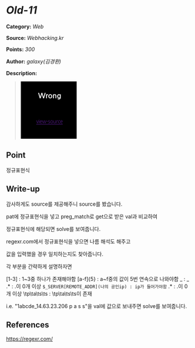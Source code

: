 # _Old-11_

**Category:** _Web_

**Source:** _Webhacking.kr_

**Points:** _300_

**Author:** _galaxy(김경환)_

**Description:** 

> ![img](resource/prob.png)

## Point
정규표현식

## Write-up

감사하게도 source를 제공해주니 source를 봤습니다.

pat에 정규표현식을 넣고 preg_match로 get으로 받은 val과 비교하여

정규표현식에 해당되면 solve를 보여줍니다.

regexr.com에서 정규표현식을 넣으면 나름 해석도 해주고

값을 입력했을 경우 일치하는지도 찾아줍니다.

각 부분을 간략하게 설명하자면

[1-3] : 1~3중 하나가 존재해야함
[a-f]{5} : a~f중의 값이 5번 연속으로 나와야함
_  : _
.* : .이 0개 이상
```$_SERVER[REMOTE_ADDR](나의 공인ip) : ip가 들어가야함```
.* : .이 0개 이상
\tp\ta\ts\ts : \tp\ta\ts\ts이 존재

i.e. "1abcde_14.63.23.206	p	a	s	s"을 val에 값으로 보내주면 solve를 보여줍니다.

## References
https://regexr.com/
